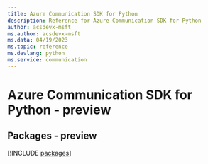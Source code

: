 ```yaml
---
title: Azure Communication SDK for Python
description: Reference for Azure Communication SDK for Python
author: acsdevx-msft
ms.author: acsdevx-msft
ms.data: 04/19/2023
ms.topic: reference
ms.devlang: python
ms.service: communication
---
```

# Azure Communication SDK for Python - preview
## Packages - preview
[!INCLUDE [packages](communication-index.md)]